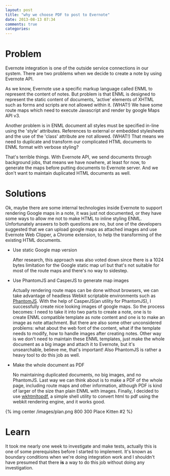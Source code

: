 ```yaml
---
layout: post
title: "why we choose PDF to post to Evernote"
date: 2013-08-13 07:34
comments: true
categories: 
---
```



# Problem

  Evernote integration is one of the outside service connections in our
system. There are two problems when we decide to create a note by using
Evernote API.

  As we know, Evernote use a specific markup language called ENML to
represent the content of notes. But problem is that ENML is designed to
represent the static content of documents, 'active' elements of XHTML
such as forms and scripts are not allowed within it. (WHAT!) We have
some route maps which need to execute Javascript and render by google
Maps API v3. 

  Another problem is in ENML document all styles must be specified
in-line using the 'style' attributes. References to external or embedded
stylesheets and the use of the 'class' attribute are not allowed.
(WHAT!) That means we need to duplicate and transform our complicated
HTML documents to ENML format with verbose styling?

  That's terrible things. With Evernote API, we send documents through
background jobs, that means we have nowhere, at least for now, to
generate the maps before putting documents to Evernote server. And we
don't want to maintain duplicated HTML documents as well.
  

# Solutions   
   
  Ok, maybe there are some internal technologies inside Evernote to
support rendering Google maps in a note, it was just not documented, or
they have some ways to allow me not to make HTML to inline styling ENML.
Unfortunately answers to both questions are no, but one of the
developers suggested that we can upload google maps as attached images
and use Evernote Web Clipper, a Chrome extension, to help the
transforming of the existing HTML documents. 

* Use static Google map version
  
  After research, this approach was also voted down since there is a
1024 bytes limitation for the Google static map url but that's not
suitable for most of the route maps and there's no way to sidestep.


* Use PhantomJS and CasperJS to generate map images

  Actually rendering route maps can be done without browsers, we can
take advantage of headless Webkit scriptable environments such as
[PhantomJS](!http://phantomjs.org/). With the help of CasperJS(an
utility for PhantomJS), I successfully create nice looking images of
google maps. So the process becomes: I need to take it into two parts to
create a note, one is to create ENML compatible template as note content
and one is to make an image as note attachment. But there are also some
other unconsidered problems: what about the web font of the content,
what if the template needs to modify, how to handle images after
creating notes. Other way is we don't need to maintain these ENML
templates, just make the whole document as a big image and attach it to
Evernote, but it's unsearchable, believe me, that's important! Also
PhantomJS is rather a heavy tool to do this job as well.
  

* Make the whole document as PDF

  No maintaining duplicated documents, no big images, and no PhantomJS.
Last way we can think about is to make a PDF of the whole page,
including route maps and other information, although PDF is kind of
larger of the size than plain ENML with images. Finally, I decided to
use [wkhtmltopdf](!https://code.google.com/p/wkhtmltopdf/), a simple
shell utility to convert html to pdf using the webkit rendering engine,
and it works good.
   
{% img center /images/plan.png 800 300 Place Kitten #2 %}

# Learn

  It took me nearly one week to investigate and make tests, actually
this is one of some prerequisites before I started to implement. It's
known as boundary conditions when we're doing integration work and I
shouldn't have presumed that there **is** a way to do this job without
doing any investigation.

